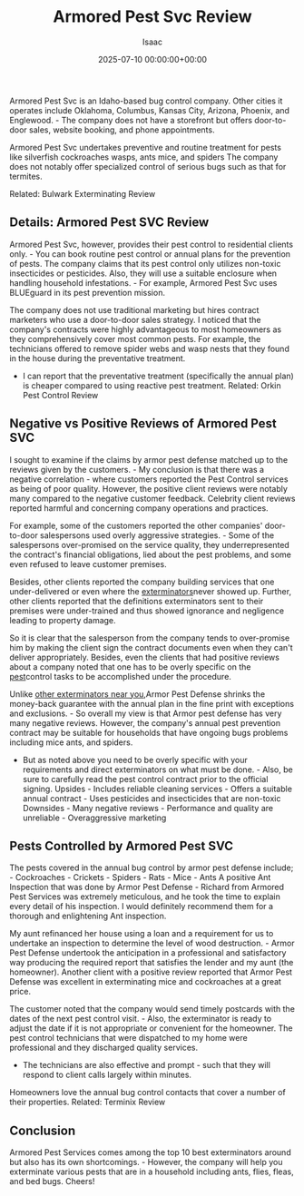 ﻿---
title: Armored Pest Svc Review
description: Armored Pest Svc is an Idaho-based bug control company. Other cities it operates include Oklahoma, Columbus, Kansas City, Arizona, Phoenix, and Englewood. -...
slug: /armored-pest-svc-review/
date: 2025-07-10 00:00:00+00:00
lastmod: 2025-07-10 00:00:00+03:00
author: Isaac
categories:

- Exterminators
tags:

- exterminators

- armored

- pest
layout: post
---

Armored Pest Svc is an Idaho-based bug control company. Other cities it operates include Oklahoma, Columbus, Kansas City, Arizona, Phoenix, and Englewood. - The company does not have a storefront but offers door-to-door sales, website booking, and phone appointments.

Armored Pest Svc undertakes preventive and routine treatment for pests like silverfish cockroaches wasps, ants mice, and spiders The company does not notably offer specialized control of serious bugs such as that for termites.

Related: Bulwark Exterminating Review

##  Details: Armored Pest SVC Review

Armored Pest Svc, however, provides their pest control to residential clients only. - You can book routine pest control or annual plans for the prevention of pests. The company claims that its pest control only utilizes non-toxic insecticides or pesticides. Also, they will use a suitable enclosure when handling household infestations. - For example, Armored Pest Svc uses BLUEguard in its pest prevention mission.

The company does not use traditional marketing but hires contract marketers who use a door-to-door sales strategy. I noticed that the company's contracts were highly advantageous to most homeowners as they comprehensively cover most common pests. For example, the technicians offered to remove spider webs and wasp nests that they found in the house during the preventative treatment.

- I can report that the preventative treatment (specifically the annual plan) is cheaper compared to using reactive pest treatment. Related: Orkin Pest Control Review

##  Negative vs Positive Reviews of Armored Pest SVC

I sought to examine if the claims by armor pest defense matched up to the reviews given by the customers. - My conclusion is that there was a negative correlation - where customers reported the Pest Control services as being of poor quality. However, the positive client reviews were notably many compared to the negative customer feedback. Celebrity client reviews reported harmful and concerning company operations and practices.

For example, some of the customers reported the other companies' door-to-door salespersons used overly aggressive strategies. - Some of the salespersons over-promised on the service quality, they underrepresented the contract's financial obligations, lied about the pest problems, and some even refused to leave customer premises.

Besides, other clients reported the company building services that one under-delivered or even where the [exterminators](https://pestpolicy.com/affordable-pest-llc-review/)never showed up. Further, other clients reported that the definitions exterminators sent to their premises were under-trained and thus showed ignorance and negligence leading to property damage.

So it is clear that the salesperson from the company tends to over-promise him by making the client sign the contract documents even when they can't deliver appropriately. Besides, even the clients that had positive reviews about a company noted that one has to be overly specific on the [pest](https://pestpolicy.com/american-pest-review/)control tasks to be accomplished under the procedure.

Unlike [other exterminators near you](https://pestpolicy.com/pest-control-near-me/),Armor Pest Defense shrinks the money-back guarantee with the annual plan in the fine print with exceptions and exclusions. - So overall my view is that Armor pest defense has very many negative reviews. However, the company's annual pest prevention contract may be suitable for households that have ongoing bugs problems including mice ants, and spiders.

- But as noted above you need to be overly specific with your requirements and direct exterminators on what must be done. - Also, be sure to carefully read the pest control contract prior to the official signing. Upsides - Includes reliable cleaning services - Offers a suitable annual contract - Uses pesticides and insecticides that are non-toxic Downsides - Many negative reviews - Performance and quality are unreliable - Overaggressive marketing

##  Pests Controlled by Armored Pest SVC

The pests covered in the annual bug control by armor pest defense include; - Cockroaches - Crickets - Spiders - Rats - Mice - Ants A positive Ant Inspection that was done by Armor Pest Defense - Richard from Armored Pest Services was extremely meticulous, and he took the time to explain every detail of his inspection. I would definitely recommend them for a thorough and enlightening Ant inspection.

My aunt refinanced her house using a loan and a requirement for us to undertake an inspection to determine the level of wood destruction. - Armor Pest Defense undertook the anticipation in a professional and satisfactory way producing the required report that satisfies the lender and my aunt (the homeowner). Another client with a positive review reported that Armor Pest Defense was excellent in exterminating mice and cockroaches at a great price.

The customer noted that the company would send timely postcards with the dates of the next pest control visit. - Also, the exterminator is ready to adjust the date if it is not appropriate or convenient for the homeowner. The pest control technicians that were dispatched to my home were professional and they discharged quality services.

- The technicians are also effective and prompt - such that they will respond to client calls largely within minutes.

Homeowners love the annual bug control contacts that cover a number of their properties. Related: Terminix Review

##  Conclusion

Armored Pest Services comes among the top 10 best exterminators around but also has its own shortcomings. - However, the company will help you exterminate various pests that are in a household including ants, flies, fleas, and bed bugs. Cheers!

